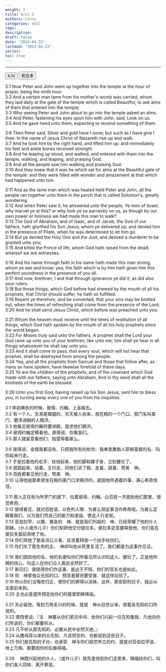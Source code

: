```yaml
---
weight: 3
title: Acts 3
authors: Lenny
categories: null
tags: 
description: 
draft: false
date: "2023-04-22"
lastmod: "2023-04-22"
series:
toc: true
---
```



<!--more-->
---

<!-- Tab links -->
<div class="tab">
  <button class="tablinks active" onclick="tablabel(event, 'english')">KJV</button>
  <button class="tablinks" onclick="tablabel(event, 'chinese')">和合本</button>
  
</div>

<!-- Tab content -->
<div id="english" class="tabcontent" style="display:block">

3:1 Now Peter and John went up together into the temple at the hour of prayer, being the ninth hour.  
3:2 And a certain man lame from his mother's womb was carried, whom they laid daily at the gate of the temple which is called Beautiful, to ask alms of them that entered into the temple;  
3:3 Who seeing Peter and John about to go into the temple asked an alms.  
3:4 And Peter, fastening his eyes upon him with John, said, Look on us.  
3:5 And he gave heed unto them, expecting to receive something of them.  

3:6 Then Peter said, Silver and gold have I none; but such as I have give I thee: In the name of Jesus Christ of Nazareth rise up and walk.  
3:7 And he took him by the right hand, and lifted him up: and immediately his feet and ankle bones received strength.  
3:8 And he leaping up stood, and walked, and entered with them into the temple, walking, and leaping, and praising God.  
3:9 And all the people saw him walking and praising God:  
3:10 And they knew that it was he which sat for alms at the Beautiful gate of the temple: and they were filled with wonder and amazement at that which had happened unto him.  

3:11 And as the lame man which was healed held Peter and John, all the people ran together unto them in the porch that is called Solomon's, greatly wondering.  
3:12 And when Peter saw it, he answered unto the people, Ye men of Israel, why marvel ye at this? or why look ye so earnestly on us, as though by our own power or holiness we had made this man to walk?  
3:13 The God of Abraham, and of Isaac, and of Jacob, the God of our fathers, hath glorified his Son Jesus; whom ye delivered up, and denied him in the presence of Pilate, when he was determined to let him go.  
3:14 But ye denied the Holy One and the Just, and desired a murderer to be granted unto you;  
3:15 And killed the Prince of life, whom God hath raised from the dead; whereof we are witnesses.  

3:16 And his name through faith in his name hath made this man strong, whom ye see and know: yea, the faith which is by him hath given him this perfect soundness in the presence of you all.  
3:17 And now, brethren, I wot that through ignorance ye did it, as did also your rulers.  
3:18 But those things, which God before had shewed by the mouth of all his prophets, that Christ should suffer, he hath so fulfilled.  
3:19 Repent ye therefore, and be converted, that your sins may be blotted out, when the times of refreshing shall come from the presence of the Lord;  
3:20 And he shall send Jesus Christ, which before was preached unto you:  

3:21 Whom the heaven must receive until the times of restitution of all things, which God hath spoken by the mouth of all his holy prophets since the world began.  
3:22 For Moses truly said unto the fathers, A prophet shall the Lord your God raise up unto you of your brethren, like unto me; him shall ye hear in all things whatsoever he shall say unto you.  
3:23 And it shall come to pass, that every soul, which will not hear that prophet, shall be destroyed from among the people.  
3:24 Yea, and all the prophets from Samuel and those that follow after, as many as have spoken, have likewise foretold of these days.  
3:25 Ye are the children of the prophets, and of the covenant which God made with our fathers, saying unto Abraham, And in thy seed shall all the kindreds of the earth be blessed.  

3:26 Unto you first God, having raised up his Son Jesus, sent him to bless you, in turning away every one of you from his iniquities.  
</div>

<div id="chinese" class="tabcontent">

3:1 申初祷告的时候、彼得、约翰、上圣殿去。  
3:2 有一个人、生来是瘸腿的、天天被人抬来、放在殿的一个门口、那门名叫美门、要求进殿的人赒济。  
3:3 他看见彼得约翰将要进殿、就求他们赒济。  
3:4 彼得约翰定睛看他。彼得说、你看我们。  
3:5 那人就留意看他们、指望得着甚么。  

3:6 彼得说、金银我都没有、只把我所有的给你、我奉拿撒勒人耶稣基督的名、叫你起来行走。  
3:7 于是拉着他的右手、扶他起来、他的脚和踝子骨、立刻健壮了。  
3:8 就跳起来、站着、又行走。同他们进了殿、走着、跳着、赞美　神。  
3:9 百姓都看见他行走、赞美　神。  
3:10 认得他是那素常坐在殿的美门口求赒济的。就因他所遇着的事、满心希奇惊讶。  

3:11 那人正在称为所罗门的廊下、拉着彼得、约翰。众百姓一齐跑到他们那里、很觉希奇。  
3:12 彼得看见、就对百姓说、以色列人哪、为甚么把这事当作希奇呢。为甚么定睛看我们、以为我们凭自己的能力和虔诚、使这人行走呢。  
3:13 亚伯拉罕、以撒、雅各的　神、就是我们列祖的　神、已经荣耀了他的仆人耶稣。〔仆人或作儿子〕你们却把他交付彼拉多。彼拉多定意要释放他、你们竟在彼拉多面前弃绝了他。  
3:14 你们弃绝了那圣洁公义者、反求着释放一个凶手给你们。  
3:15 你们杀了那生命的主、　神却叫他从死里复活了。我们都是为这事作见证。  

3:16 我们因信他的名、他的名便叫你们所看见所认识的这人、健壮了。正是他所赐的信心、叫这人在你们众人面前全然好了。  
3:17 弟兄们、我晓得你们作这事、是出于不知、你们的官长也是如此。  
3:18 但　神曾借众先知的口、预言基督将要受害、就这样应验了。  
3:19 所以你们当悔改归正、使你们的罪得以涂抹、这样、那安舒的日子、就必从主面前来到。  
3:20 主也必差遣所预定给你们的基督耶稣降临。  

3:21 天必留他、等到万物复兴的时候、就是　神从创世以来、借着圣先知的口所说的。  
3:22 摩西曾说、『主　神要从你们弟兄中间、给你们兴起一位先知像我、凡他向你们所说的、你们都要听从。  
3:23 凡不听从那先知的、必要从民中全然灭绝。』  
3:24 从撒母耳以来的众先知、凡说预言的、也都说到这些日子。  
3:25 你们是先知的子孙、也承受　神与你们祖宗所立的约、就是对亚伯拉罕说、地上万族、都要因你的后裔得福。  

3:26 　神既兴起他的仆人、〔或作儿子〕就先差他到你们这里来、赐福给你们、叫你们各人回转、离开罪恶。  
</div>